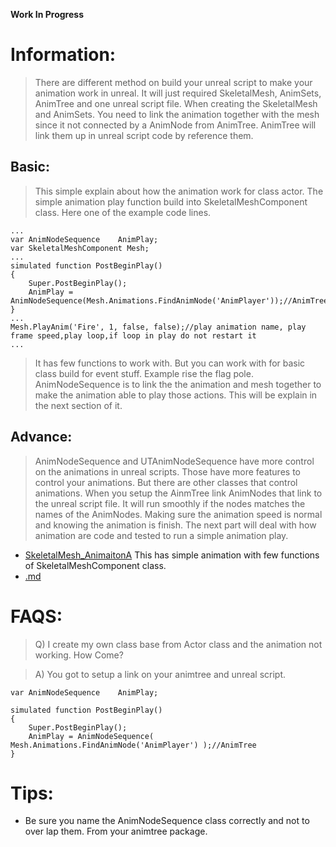 **Work In Progress**

# Information: #
> There are different method on build your unreal script to make your animation work in unreal. It will just required SkeletalMesh, AnimSets, AnimTree and one unreal script file. When creating the SkeletalMesh and AnimSets. You need to link the animation together with the mesh since it not connected by a AnimNode from AnimTree. AnimTree will link them up in unreal script code by reference them.

## Basic: ##
> This simple explain about how the animation work for class actor. The simple animation play function build into SkeletalMeshComponent class. Here one of the example code lines.

```
...
var AnimNodeSequence	AnimPlay;
var SkeletalMeshComponent Mesh;
...
simulated function PostBeginPlay()
{
	Super.PostBeginPlay();
	AnimPlay = AnimNodeSequence(Mesh.Animations.FindAnimNode('AnimPlayer'));//AnimTree
}
...
Mesh.PlayAnim('Fire', 1, false, false);//play animation name, play frame speed,play loop,if loop in play do not restart it
...
```
> It has few functions to work with. But you can work with for basic class build for event stuff. Example rise the flag pole. AnimNodeSequence is to link the the animation and mesh together to make the animation able to play those actions. This will be explain in the next section of it.

## Advance: ##
> AnimNodeSequence and UTAnimNodeSequence have more control on the animations in unreal scripts. Those have more features to control your animations. But there are other classes that control animations. When you setup the AinmTree link AnimNodes that link to the unreal script file. It will run smoothly if the nodes matches the names of the AnimNodes. Making sure the animation speed is normal and knowing the animation is finish.
> The next part will deal with how animation are code and tested to run a simple animation play.

  * [SkeletalMesh\_AnimaitonA](SkeletalMesh_AnimaitonA.md) This has simple animation with few functions of SkeletalMeshComponent class.
  * [.md](.md)

# FAQS: #
> Q)  I create my own class base from Actor class and the animation not working. How Come?

> A)  You got to setup a link on your animtree and unreal script.

```
var AnimNodeSequence	AnimPlay;

simulated function PostBeginPlay()
{
	Super.PostBeginPlay();
	AnimPlay = AnimNodeSequence( Mesh.Animations.FindAnimNode('AnimPlayer') );//AnimTree
}
```

# Tips: #
  * Be sure you name the AnimNodeSequence class correctly and not to over lap them. From your animtree package.